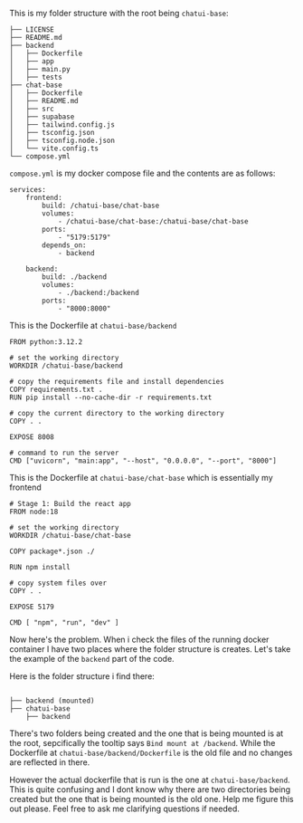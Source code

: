 This is my folder structure with the root being `chatui-base`:

```
├── LICENSE
├── README.md
├── backend
│   ├── Dockerfile
│   ├── app
│   ├── main.py
│   ├── tests
├── chat-base
│   ├── Dockerfile
│   ├── README.md
│   ├── src
│   ├── supabase
│   ├── tailwind.config.js
│   ├── tsconfig.json
│   ├── tsconfig.node.json
│   └── vite.config.ts
└── compose.yml
```

`compose.yml` is my docker compose file and the contents are as follows:

```
services:
    frontend:
        build: /chatui-base/chat-base
        volumes:
            - /chatui-base/chat-base:/chatui-base/chat-base
        ports:
            - "5179:5179"
        depends_on:
            - backend

    backend:
        build: ./backend
        volumes:
            - ./backend:/backend
        ports:
            - "8000:8000"
```

This is the Dockerfile at `chatui-base/backend`

```
FROM python:3.12.2

# set the working directory
WORKDIR /chatui-base/backend

# copy the requirements file and install dependencies
COPY requirements.txt .
RUN pip install --no-cache-dir -r requirements.txt

# copy the current directory to the working directory
COPY . .

EXPOSE 8008

# command to run the server
CMD ["uvicorn", "main:app", "--host", "0.0.0.0", "--port", "8000"]
```

This is the Dockerfile at `chatui-base/chat-base` which is essentially my frontend

```
# Stage 1: Build the react app
FROM node:18

# set the working directory
WORKDIR /chatui-base/chat-base

COPY package*.json ./

RUN npm install

# copy system files over
COPY . .

EXPOSE 5179

CMD [ "npm", "run", "dev" ]
```

Now here's the problem. When i check the files of the running docker container I have two places where the folder structure is creates. Let's take the example of the `backend` part of the code.

Here is the folder structure i find there:

```

├── backend (mounted)
├── chatui-base
    ├── backend
```

There's two folders being created and the one that is being mounted is at the root, sepcifically the tooltip says `Bind mount at /backend`. While the Dockerfile at `chatui-base/backend/Dockerfile` is the old file and no changes are reflected in there.

However the actual dockerfile that is run is the one at `chatui-base/backend`. This is quite confusing and I dont know why there are two directories being created but the one that is being mounted is the old one. Help me figure this out please. Feel free to ask me clarifying questions if needed.
